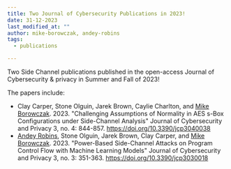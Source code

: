 ```yaml
---
title: Two Journal of Cybersecurity Publications in 2023!
date: 31-12-2023
last_modified_at: ""
author: mike-borowczak, andey-robins
tags:
  - publications

---
```


<!-- excerpt start -->
Two Side Channel publications published in the open-access Journal of Cybersecurity & privacy in Summer and Fall of 2023!
<!-- excerpt end -->

 The papers include:
 - Clay Carper, Stone Olguin, Jarek Brown, Caylie Charlton, and [Mike Borowczak](/members/mike-borowczak.html). 2023. "Challenging Assumptions of Normality in AES s-Box Configurations under Side-Channel Analysis" Journal of Cybersecurity and Privacy 3, no. 4: 844-857. https://doi.org/10.3390/jcp3040038
 - [Andey Robins](/members/andey-robins.html), Stone Olguin, Jarek Brown, Clay Carper, and [Mike Borowczak](/members/mike-borowczak.html). 2023. "Power-Based Side-Channel Attacks on Program Control Flow with Machine Learning Models" Journal of Cybersecurity and Privacy 3, no. 3: 351-363. https://doi.org/10.3390/jcp3030018 
